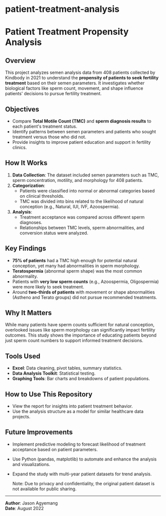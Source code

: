 # patient-treatment-analysis
# Patient Treatment Propensity Analysis

## Overview
This project analyzes semen analysis data from 408 patients collected by Kindbody in 2021 to understand the **propensity of patients to seek fertility treatment** based on their semen parameters. It investigates whether biological factors like sperm count, movement, and shape influence patients' decisions to pursue fertility treatment.

## Objectives
- Compare **Total Motile Count (TMC)** and **sperm diagnosis results** to each patient's treatment status.
- Identify patterns between semen parameters and patients who sought treatment versus those who did not.
- Provide insights to improve patient education and support in fertility clinics.

## How It Works
1. **Data Collection**: The dataset included semen parameters such as TMC, sperm concentration, motility, and morphology for 408 patients.
2. **Categorization**:
   - Patients were classified into normal or abnormal categories based on clinical thresholds.
   - TMC was divided into bins related to the likelihood of natural conception (e.g., Natural, IUI, IVF, Azoospermia).
3. **Analysis**:
   - Treatment acceptance was compared across different sperm diagnoses.
   - Relationships between TMC levels, sperm abnormalities, and conversion status were analyzed.

## Key Findings
- **75% of patients** had a TMC high enough for potential natural conception, yet many had abnormalities in sperm morphology.
- **Teratospermia** (abnormal sperm shape) was the most common abnormality.
- Patients with **very low sperm counts** (e.g., Azoospermia, Oligospermia) were more likely to seek treatment.
- Around **two-thirds of patients** with movement or shape abnormalities (Astheno and Terato groups) did not pursue recommended treatments.

## Why It Matters
While many patients have sperm counts sufficient for natural conception, overlooked issues like sperm morphology can significantly impact fertility outcomes. This study shows the importance of educating patients beyond just sperm count numbers to support informed treatment decisions.

## Tools Used
- **Excel**: Data cleaning, pivot tables, summary statistics.
- **Data Analysis Toolkit**: Statistical testing.
- **Graphing Tools**: Bar charts and breakdowns of patient populations.

## How to Use This Repository
- View the report for insights into patient treatment behavior.
- Use the analysis structure as a model for similar healthcare data projects.

## Future Improvements
- Implement predictive modeling to forecast likelihood of treatment acceptance based on patient parameters.
- Use Python (pandas, matplotlib) to automate and enhance the analysis and visualizations.
- Expand the study with multi-year patient datasets for trend analysis.



  Note: Due to privacy and confidentiality, the original patient dataset is not available for public sharing.
---

**Author**: Jason Agyemang  
**Date**: August 2022
